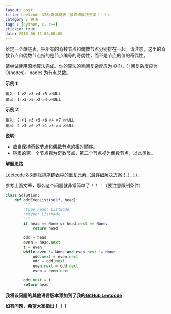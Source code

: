 ```yaml
---
layout: post
title: Leetcode 328:奇偶链表（最详细解决方案！！！）
category : 算法
tags : [python, c, c++]
stickie: true
date: 2018-06-11 00:00:00
---
```


给定一个单链表，把所有的奇数节点和偶数节点分别排在一起。请注意，这里的奇数节点和偶数节点指的是节点编号的奇偶性，而不是节点的值的奇偶性。

请尝试使用原地算法完成。你的算法的空间复杂度应为 O(1)，时间复杂度应为 O(nodes)，nodes 为节点总数。

**示例 1:**

```
输入: 1->2->3->4->5->NULL
输出: 1->3->5->2->4->NULL
```

**示例 2:**

```
输入: 2->1->3->5->6->4->7->NULL 
输出: 2->3->6->7->1->5->4->NULL
```

**说明:**

- 应当保持奇数节点和偶数节点的相对顺序。
- 链表的第一个节点视为奇数节点，第二个节点视为偶数节点，以此类推。

**解题思路**

[Leetcode 83:删除排序链表中的重复元素（最详细解决方案！！！）](https://blog.csdn.net/qq_17550379/article/details/80654239)

参考上面文章，那么这个问题就非常简单了！！！（要注意限制条件）

```python
class Solution:
    def oddEvenList(self, head):
        """
        :type head: ListNode
        :rtype: ListNode
        """
        if head == None or head.next == None:
            return head

        odd = head
        even = head.next
        t = even
        while even != None and even.next != None:
            odd.next = even.next
            odd = odd.next
            even.next = odd.next
            even = even.next

        odd.next = t
        return head
```

**我将该问题的其他语言版本添加到了我的[GitHub Leetcode](https://github.com/luliyucoordinate/Leetcode)**

**如有问题，希望大家指出！！！**